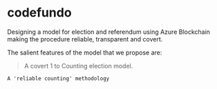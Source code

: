 # codefundo
Designing a model for election and referendum using Azure Blockchain making the procedure reliable, transparent and covert.

The salient features of the model that we propose are:
> A covert 1 to Counting election model.

```
A 'reliable counting' methodology
```
